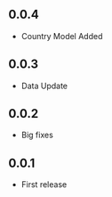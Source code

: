 ## 0.0.4
*  Country Model Added

## 0.0.3

*  Data Update

## 0.0.2

*  Big fixes

## 0.0.1

*  First release
